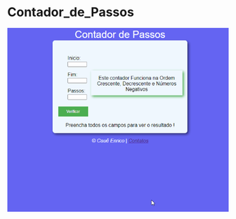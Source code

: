 # Contador_de_Passos

<img src="https://github.com/caueenrico/Contador_de_Passos/blob/main/Anima%C3%A7%C3%A3o.gif">
